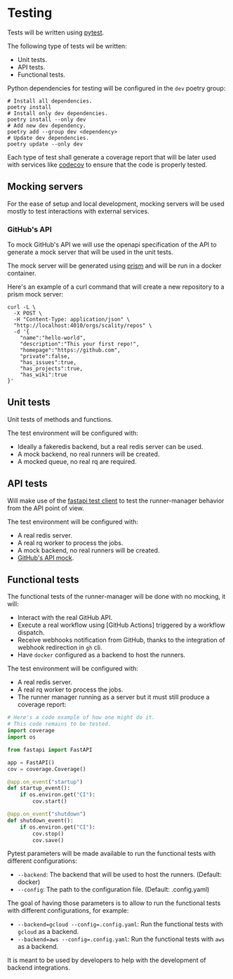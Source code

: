 # Testing

Tests will be written using [pytest](https://docs.pytest.org/en/stable/).

The following type of tests wil be written:

- Unit tests.
- API tests.
- Functional tests.

Python dependencies for testing will be configured in the `dev` poetry group:

```shell
# Install all dependencies.
poetry install
# Install only dev dependencies.
poetry install --only dev
# Add new dev dependency.
poetry add --group dev <dependency>
# Update dev dependencies.
poetry update --only dev
```

Each type of test shall generate a coverage report that will be
later used with services like [codecov](https://codecov.io/) to
ensure that the code is properly tested.

## Mocking servers

For the ease of setup and local development, mocking servers will be used
mostly to test interactions with external services.

### GitHub's API

To mock GitHub's API we will use the openapi specification of the API
to generate a mock server that will be used in the unit tests.

The mock server will be generated using [prism](https://github.com/stoplightio/prism)
and will be run in a docker container.

Here's an example of a curl command that will create a new repository to a prism mock server:

```shell
curl -L \
  -X POST \
  -H "Content-Type: application/json" \
  "http://localhost:4010/orgs/scality/repos" \
  -d '{
    "name":"hello-world",
    "description":"This your first repo!",
    "homepage":"https://github.com",
    "private":false,
    "has_issues":true,
    "has_projects":true,
    "has_wiki":true
}'
```

## Unit tests

Unit tests of methods and functions.

The test environment will be configured with:

- Ideally a fakeredis backend, but a real redis server can be used.
- A mock backend, no real runners will be created.
- A mocked queue, no real rq are required.

## API tests

Will make use of the [fastapi test client](https://fastapi.tiangolo.com/advanced/testing/)
to test the runner-manager behavior from the API point of view.

The test environment will be configured with:

- A real redis server.
- A real rq worker to process the jobs.
- A mock backend, no real runners will be created.
- [GitHub's API mock](#githubs-api).

## Functional tests

The functional tests of the runner-manager will be done with no mocking, it will:

- Interact with the real GitHub API.
- Execute a real workflow using [GitHub Actions] triggered by a workflow dispatch.
- Receive webhooks notification from GitHub, thanks to the integration of webhook redirection in `gh` cli.
- Have `docker` configured as a backend to host the runners.

The test environment will be configured with:

- A real redis server.
- A real rq worker to process the jobs.
- The runner manager running as a server but it must still produce a coverage report:

```python
# Here's a code example of how one might do it.
# This code remains to be tested.
import coverage
import os

from fastapi import FastAPI

app = FastAPI()
cov = coverage.Coverage()

@app.on_event("startup")
def startup_event():
    if os.environ.get("CI"):
        cov.start()

@app.on_event("shutdown")
def shutdown_event():
    if os.environ.get("CI"):
        cov.stop()
        cov.save()
```

Pytest parameters will be made available to run the functional tests with different configurations:

- `--backend`: The backend that will be used to host the runners. (Default: docker)
- `--config`: The path to the configuration file. (Default: .config.yaml)

The goal of having those parameters is to allow to run the functional tests
with different configurations, for example:

- `--backend=gcloud --config=.config.yaml`: Run the functional tests with `gcloud` as a backend.
- `--backend=aws --config=.config.yaml`: Run the functional tests with `aws` as a backend.

It is meant to be used by developers to help with the development of backend integrations.
